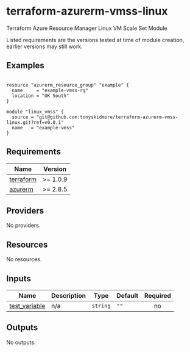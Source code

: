 # terraform-azurerm-vmss-linux

Terraform Azure Resource Manager Linux VM Scale Set Module

Listed requirements are the versions tested at time of module creation,
earlier versions may still work.

<!-- BEGIN_TF_DOCS -->
## Examples

````hcl

resource "azurerm_resource_group" "example" {
  name     = "example-vmss-rg"
  location = "UK South"
}

module "linux_vmss" {
  source = "git@github.com:tonyskidmore/terraform-azurerm-vmss-linux.git?ref=v0.0.1"
  name   = "example-vmss"
}````
## Requirements

| Name | Version |
|------|---------|
| <a name="requirement_terraform"></a> [terraform](#requirement\_terraform) | >= 1.0.9 |
| <a name="requirement_azurerm"></a> [azurerm](#requirement\_azurerm) | >= 2.8.5 |
## Providers

No providers.
## Resources

No resources.
## Inputs

| Name | Description | Type | Default | Required |
|------|-------------|------|---------|:--------:|
| <a name="input_test_variable"></a> [test\_variable](#input\_test\_variable) | n/a | `string` | `""` | no |
## Outputs

No outputs.
<!-- END_TF_DOCS -->
